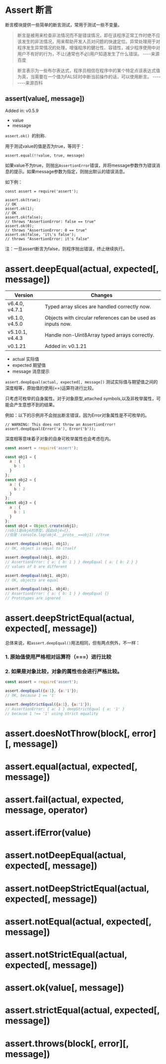 # Assert 断言

断言模块提供一些简单的断言测试，常用于测试一些不变量。

> 断言是被用来检查非法情况而不是错误情况，即在该程序正常工作时绝不应该发生的非法情况，用来帮助开发人员对问题的快速定位。异常处理用于对程序发生异常情况的处理，增强程序的健壮性、容错性，减少程序使用中对用户不有好的行为，不让(通常也不必)用户知道发生了什么错误。                 ----来源百度

> 断言表示为一些布尔表达式，程序员相信在程序中的某个特定点该表达式值为真，当需要在一个值为FALSE时中断当前操作的话，可以使用断言。  --------来源百科
                  

## assert(value[, message])
Added in: v0.5.9
- value <any>
- message <any>

 `assert.ok() `的别称.
 
 用于测试value的值是否为true，等同于：
 
 `assert.equal(!!value, true, message)`
 
 如果value不为true，则抛出`AssertionError`错误，并将message参数作为错误消息的提示。如果message参数为指定，则抛出默认的错误消息。
 
 如下例：
 
 ```
const assert = require('assert');

assert.ok(true);
// OK
assert.ok(1);
// OK
assert.ok(false);
// throws "AssertionError: false == true"
assert.ok(0);
// throws "AssertionError: 0 == true"
assert.ok(false, 'it\'s false');
// throws "AssertionError: it's false"
 
 ```
 
注：一旦assert断言为false，则程序抛出错误，终止继续执行。


 
 # assert.deepEqual(actual, expected[, message])
 


Version | Changes
---|---
v6.4.0, v4.7.1| Typed array slices are handled correctly now.
v6.1.0, v4.5.0 | Objects with circular references can be used as inputs now.
v5.10.1, v4.4.3 | Handle non-Uint8Array typed arrays correctly.
v0.1.21	 | Added in: v0.1.21


- actual <any>实际值
- expected <any> 期望值
- message <any> 消息提示

`assert.deepEqual(actual, expected[, message])` 测试实际值与期望值之间的深度相等，原始值的使用(==)运算符进行比较。

只考虑可枚举的自身属性。对于对象原型,attached symbols,以及非枚举属性，可能会产生意想不到的结果。

例如：以下的示例并不会抛出断言错误，因为Error对象属性是不可枚举的。
```
// WARNING: This does not throw an AssertionError!
assert.deepEqual(Error('a'), Error('b'));
```

深度相等意味着子对象的自身可枚举属性也会考虑在内。

```js
const assert = require('assert');

const obj1 = {
  a : {
    b : 1
  }
};
const obj2 = {
  a : {
    b : 2
  }
};
const obj3 = {
  a : {
    b : 1
  }
};
const obj4 = Object.create(obj1);  
//obj1是obj4的原型，因此obj4={},
//但是：console.log(obj4.__proto__==obj1) //true

assert.deepEqual(obj1, obj1);
// OK, object is equal to itself

assert.deepEqual(obj1, obj2);
// AssertionError: { a: { b: 1 } } deepEqual { a: { b: 2 } }
// values of b are different

assert.deepEqual(obj1, obj3);
// OK, objects are equal

assert.deepEqual(obj1, obj4);
// AssertionError: { a: { b: 1 } } deepEqual {}
// Prototypes are ignored
```

# assert.deepStrictEqual(actual, expected[, message])

总体来说，和`assert.deepEqual()`用法相同，但有两点例外，不一样：
### 1. 原始值使用严格相对运算符（===）进行比较
### 2. 如果是对象比较，对象的属性也会进行严格比较。

```js
const assert = require('assert');

assert.deepEqual({a:1}, {a:'1'});
// OK, because 1 == '1'

assert.deepStrictEqual({a:1}, {a:'1'});
// AssertionError: { a: 1 } deepStrictEqual { a: '1' }
// because 1 !== '1' using strict equality
```

# assert.doesNotThrow(block[, error][, message])

# assert.equal(actual, expected[, message])

# assert.fail(actual, expected, message, operator)

# assert.ifError(value)

# assert.notDeepEqual(actual, expected[, message])

# assert.notDeepStrictEqual(actual, expected[, message])

# assert.notEqual(actual, expected[, message])

# assert.notStrictEqual(actual, expected[, message])

# assert.ok(value[, message])

# assert.strictEqual(actual, expected[, message])

# assert.throws(block[, error][, message])


